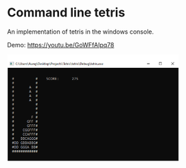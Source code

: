 # Command line tetris

An implementation of tetris in the windows console.

Demo: https://youtu.be/GoWFfAIpq78

<img width="400" src="tetris.PNG">
